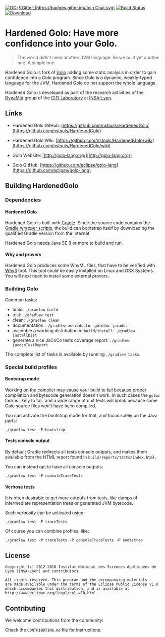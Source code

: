 [![DOI](https://zenodo.org/badge/doi/10.5281/zenodo.16110.svg)](http://dx.doi.org/10.5281/zenodo.16110)
[![Gitter](https://badges.gitter.im/Join Chat.svg)](https://gitter.im/eclipse/golo-lang?utm_source=badge&utm_medium=badge&utm_campaign=pr-badge&utm_content=badge)
[![Build Status](https://travis-ci.org/eclipse/golo-lang.svg?branch=master)](https://travis-ci.org/eclipse/golo-lang)
[ ![Download](https://api.bintray.com/packages/golo-lang/downloads/distributions/images/download.svg) ](https://bintray.com/golo-lang/downloads/distributions/_latestVersion)

# Hardened Golo: Have more confidence into your Golo.

> The world didn't need another JVM language.
> So we built yet another one.  A simple one.

Hardened Golo is fork of [Golo](https://github.com/eclipse/golo-lang) adding some static analysis in order to gain confidence into a Golo program.
Since Golo is a dynamic, weakly-typed language for the JVM, Hardened Golo do not support the whole language.

Hardened Golo is developed as part of the research activities of the
[DynaMid](http://dynamid.citi-lab.fr/) group of the
[CITI Laboratory](http://www.citi-lab.fr/) at
[INSA-Lyon](http://www.insa-lyon.fr/).


## Links

* Hardened Golo GitHub: [https://github.com/nstouls/HardenedGolo](https://github.com/nstouls/HardenedGolo)
* Hardened Golo Wiki: [https://github.com/nstouls/HardenedGolo/wiki](https://github.com/nstouls/HardenedGolo/wiki)

* Golo Website: [http://golo-lang.org/](http://golo-lang.org/)
* Golo GitHub: [https://github.com/eclipse/golo-lang](https://github.com/eclipse/golo-lang)

## Building HardenedGolo

### Dependencies

#### Hardened Golo

Hardened Golo is built with [Gradle](https://gradle.org).
Since the source code contains the [Gradle wrapper scripts](https://docs.gradle.org/current/userguide/gradle_wrapper.html),
the build can bootstrap itself by downloading the qualified Gradle version from the Internet.

Hardened Golo needs Java SE 8 or more to build and run.

#### Why and provers

Hardened Golo produces some WhyML files, that have to be verified with [Why3](http://why3.lri.fr/) tool. This tool could be easily installed on Linux and OSX Systems. You will next need to install some external provers.

### Building Golo

Common tasks:

* build: `./gradlew build`
* test: `./gradlew test`
* clean: `./gradlew clean`
* documentation: `./gradlew asciidoctor golodoc javadoc`
* assemble a working distribution in `build/install`: `./gradlew installDist`
* generate a nice JaCoCo tests coverage report: `./gradlew jacocoTestReport`

The complete list of tasks is available by running `./gradlew tasks`.

### Special build profiles

#### Bootstrap mode

Working on the compiler may cause your build to fail because proper compilation and bytecode
generation doesn't work. In such cases the `goloc` task is likely to fail, and a wide range of unit tests
will break because some Golo source files won't have been compiled.

You can activate the bootstrap mode for that, and focus solely on the Java parts:

    ./gradlew test -P bootstrap

#### Tests console output

By default Gradle redirects all tests console outputs, and makes them available from the HTML report
found in `build/reports/tests/index.html`.

You can instead opt to have all console outputs:

    ./gradlew test -P consoleTraceTests

#### Verbose tests

It is often desirable to get more outputs from tests, like dumps of intermediate representation
trees or generated JVM bytecode.

Such verbosity can be activated using:

    ./gradlew test -P traceTests

Of course you can combine profiles, like:

    ./gradlew test -P traceTests -P consoleTraceTests -P bootstrap

## License

    Copyright (c) 2012-2016 Institut National des Sciences Appliquées de Lyon (INSA-Lyon) and contributors

    All rights reserved. This program and the accompanying materials
    are made available under the terms of the Eclipse Public License v1.0
    which accompanies this distribution, and is available at
    http://www.eclipse.org/legal/epl-v10.html

## Contributing

We welcome contributions from the community!

Check the `CONTRIBUTING.md` file for instructions.
